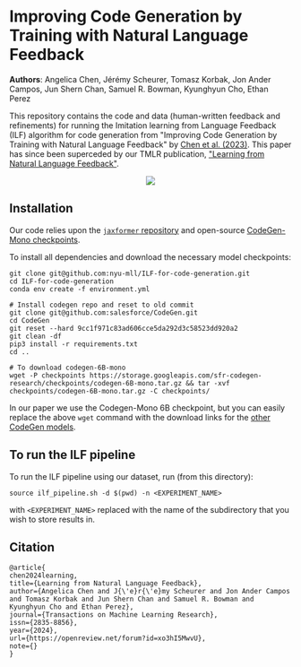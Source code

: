# Improving Code Generation by Training with Natural Language Feedback
<b>Authors</b>: Angelica Chen, Jérémy Scheurer, Tomasz Korbak, Jon Ander Campos, Jun Shern Chan, Samuel R. Bowman, Kyunghyun Cho, Ethan Perez

This repository contains the code and data (human-written feedback and refinements) for running the Imitation learning from Language Feedback (ILF) algorithm 
for code generation from "Improving Code Generation by Training with Natural Language Feedback" by [Chen et al. (2023)](https://arxiv.org/abs/2303.16749). This paper has since been superceded by our TMLR publication, ["Learning from Natural Language Feedback"](https://openreview.net/forum?id=xo3hI5MwvU).

<p align="center">
<img src=https://user-images.githubusercontent.com/72049239/228312658-e44fe06d-b1fd-4974-80d4-1e712c1051a3.png />
</p>

## Installation

Our code relies upon the [`jaxformer` repository](https://github.com/salesforce/jaxformer) and open-source [CodeGen-Mono checkpoints](https://github.com/salesforce/CodeGen).

To install all dependencies and download the necessary model checkpoints:
```{bash}
git clone git@github.com:nyu-mll/ILF-for-code-generation.git
cd ILF-for-code-generation
conda env create -f environment.yml

# Install codegen repo and reset to old commit
git clone git@github.com:salesforce/CodeGen.git
cd CodeGen
git reset --hard 9cc1f971c83ad606cce5da292d3c58523dd920a2
git clean -df
pip3 install -r requirements.txt
cd ..

# To download codegen-6B-mono
wget -P checkpoints https://storage.googleapis.com/sfr-codegen-research/checkpoints/codegen-6B-mono.tar.gz && tar -xvf checkpoints/codegen-6B-mono.tar.gz -C checkpoints/

```

In our paper we use the Codegen-Mono 6B checkpoint, but you can easily replace the above `wget` command with the download links for the [other CodeGen models](https://github.com/salesforce/CodeGen#sampling-with-repository).

## To run the ILF pipeline
To run the ILF pipeline using our dataset, run (from this directory):
```{bash}
source ilf_pipeline.sh -d $(pwd) -n <EXPERIMENT_NAME>
```
with `<EXPERIMENT_NAME>` replaced with the name of the subdirectory that you wish to store results in.

## Citation
```
@article{
chen2024learning,
title={Learning from Natural Language Feedback},
author={Angelica Chen and J{\'e}r{\'e}my Scheurer and Jon Ander Campos and Tomasz Korbak and Jun Shern Chan and Samuel R. Bowman and Kyunghyun Cho and Ethan Perez},
journal={Transactions on Machine Learning Research},
issn={2835-8856},
year={2024},
url={https://openreview.net/forum?id=xo3hI5MwvU},
note={}
}
```
